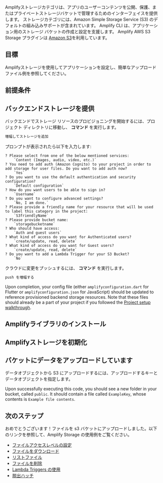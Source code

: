 Amplifyストレージカテゴリは、アプリのユーザーコンテンツを公開、保護、またはプライベートストレージバケットで管理するためのインターフェイスを提供します。 ストレージカテゴリには、Amazon Simple Storage Service (S3) のデフォルトの組み込みサポートが含まれています。 Amplify CLI は、アプリケーション用のストレージ バケットの作成と設定を支援します。 Amplify AWS S3 Storage プラグインは [Amazon S3](https://aws.amazon.com/s3)を利用しています。

## 目標
Amplifyストレージを使用してアプリケーションを設定し、簡単なアップロードファイル例を参照してください。

## 前提条件

<inline-fragment platform="ios" src="~/lib/storage/fragments/ios/getting-started/10_preReq.md"></inline-fragment> <inline-fragment platform="android" src="~/lib/storage/fragments/android/getting-started/10_preReq.md"></inline-fragment> <inline-fragment platform="flutter" src="~/lib/storage/fragments/flutter/getting-started/10_preReq.md"></inline-fragment>

## バックエンドストレージを提供

バックエンドでストレージ リソースのプロビジョニングを開始するには、プロジェクト ディレクトリに移動し、 **コマンド** を実行します。

```bash
増幅してストレージを追加
```

プロンプトが表示されたら以下を入力します:
```console
? Please select from one of the below mentioned services:
    `Content (Images, audio, video, etc.)`
? You need to add auth (Amazon Cognito) to your project in order to add storage for user files. Do you want to add auth now?
    `Yes`
? Do you want to use the default authentication and security configuration?
    `Default configuration`
? How do you want users to be able to sign in?
    `Username`
? Do you want to configure advanced settings?
    `No, I am done.`
? Please provide a friendly name for your resource that will be used to label this category in the project:
    `S3friendlyName`
? Please provide bucket name:
    `storagebucketname`
? Who should have access:
    `Auth and guest users`
? What kind of access do you want for Authenticated users?
    `create/update, read, delete`
? What kind of access do you want for Guest users?
    `create/update, read, delete`
? Do you want to add a Lambda Trigger for your S3 Bucket?
    `No`
```

クラウドに変更をプッシュするには、 **コマンド** を実行します。

```bash
push を増幅する
```

Upon completion, your config file (either `amplifyconfiguration.dart` for Flutter or `amplifyconfiguration.json` for JavaScript) should be updated to reference provisioned backend storage resources. Note that these files should already be a part of your project if you followed the [Project setup walkthrough](~/lib/project-setup/create-application.md).

## Amplifyライブラリのインストール

<inline-fragment platform="ios" src="~/lib/storage/fragments/ios/getting-started/20_installLib.md"></inline-fragment> <inline-fragment platform="android" src="~/lib/storage/fragments/android/getting-started/20_installLib.md"></inline-fragment> <inline-fragment platform="flutter" src="~/lib/storage/fragments/flutter/getting-started/20_installLib.md"></inline-fragment>

## Amplifyストレージを初期化

<inline-fragment platform="ios" src="~/lib/storage/fragments/ios/getting-started/30_initStorage.md"></inline-fragment> <inline-fragment platform="android" src="~/lib/storage/fragments/android/getting-started/30_initStorage.md"></inline-fragment> <inline-fragment platform="flutter" src="~/lib/storage/fragments/flutter/getting-started/30_initStorage.md"></inline-fragment>

## バケットにデータをアップロードしています

データオブジェクトから S3 にアップロードするには、アップロードするキーとデータオブジェクトを指定します。

<inline-fragment platform="ios" src="~/lib/storage/fragments/ios/getting-started/40_upload.md"></inline-fragment> <inline-fragment platform="android" src="~/lib/storage/fragments/android/getting-started/40_upload.md"></inline-fragment> <inline-fragment platform="flutter" src="~/lib/storage/fragments/flutter/getting-started/40_upload.md"></inline-fragment>

Upon successfully executing this code, you should see a new folder in your bucket, called `public`. It should contain a file called `ExampleKey`, whose contents is `Example file contents`.

## 次のステップ

おめでとうございます！ファイルを s3 バケットにアップロードしました。以下のリンクを参照して、Amplify Storage の使用例をご覧ください。

* [ファイルアクセスレベルの設定](~/lib/storage/configureaccess.md)
* [ファイルをダウンロード](~/lib/storage/download.md)
* [リストファイル](~/lib/storage/list.md)
* [ファイルを削除](~/lib/storage/remove.md)
* [Lambda Triggers の使用](~/lib/storage/triggers.md)
* [脱出ハッチ](~/lib/storage/escapehatch.md)
